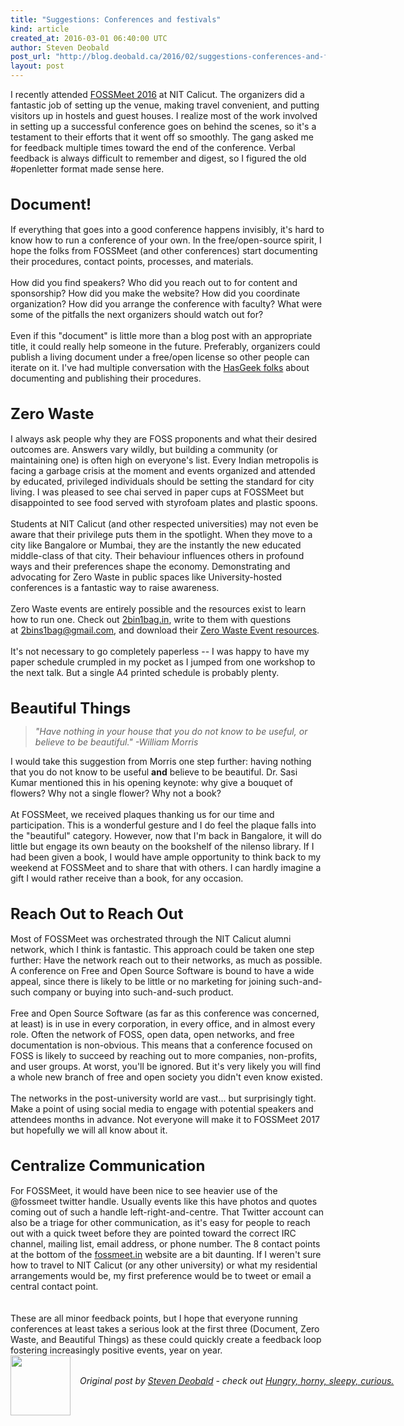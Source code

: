 ```yaml
---
title: "Suggestions: Conferences and festivals"
kind: article
created_at: 2016-03-01 06:40:00 UTC
author: Steven Deobald
post_url: "http://blog.deobald.ca/2016/02/suggestions-conferences-and-festivals.html"
layout: post
---
```

<div dir="ltr" style="text-align: left;" trbidi="on">I recently attended <a href="http://fossmeet.in/" target="_blank">FOSSMeet 2016</a> at NIT Calicut. The organizers did a fantastic job of setting up the venue, making travel convenient, and putting visitors up in hostels and guest houses. I realize most of the work involved in setting up a successful conference goes on behind the scenes, so it's a testament to their efforts that it went off so smoothly. The gang asked me for feedback multiple times toward the end of the conference. Verbal feedback is always difficult to remember and digest, so I figured the old #openletter format made sense here.<br /><br /><br /><span style="font-size: x-large;"><b>Document!</b></span><br /><br />If everything that goes into a good conference happens invisibly, it's hard to know how to run a conference of your own. In the free/open-source spirit, I hope the folks from FOSSMeet (and other conferences) start documenting their procedures, contact points, processes, and materials.<br /><br />How did you find speakers? Who did you reach out to for content and sponsorship? How did you make the website? How did you coordinate organization? How did you arrange the conference with faculty? What were some of the pitfalls the next organizers should watch out for?<br /><br />Even if this "document" is little more than a blog post with an appropriate title, it could really help someone in the future. Preferably, organizers could publish a living document under a free/open license so other people can iterate on it. I've had multiple conversation with the <a href="http://hasgeek.com/" target="_blank">HasGeek folks</a> about documenting and publishing their procedures.<br /><br /><br /><span style="font-size: x-large;"><b>Zero Waste</b></span><br /><br />I always ask people why they are FOSS proponents and what their desired outcomes are. Answers vary wildly, but building a community (or maintaining one) is often high on everyone's list. Every Indian metropolis is facing a garbage crisis at the moment and events organized and attended by educated, privileged individuals should be setting the standard for city living. I was pleased to see chai served in paper cups at FOSSMeet but disappointed to see food served with styrofoam plates and plastic spoons.<br /><br />Students at NIT Calicut (and other respected universities) may not even be aware that their privilege puts them in the spotlight. When they move to a city like Bangalore or Mumbai, they are the instantly the new educated middle-class of that city. Their behaviour influences others in profound ways and their preferences shape the economy. Demonstrating and advocating for Zero Waste in public spaces like University-hosted conferences is a fantastic way to raise awareness.<br /><br />Zero Waste events are entirely possible and the resources exist to learn how to run one. Check out <a href="http://2bin1bag.in/">2bin1bag.in</a>, write to them with questions at&nbsp;<a href="mailto:2bins1bag@gmail.com">2bins1bag@gmail.com</a>, and download their <a href="http://www.2bin1bag.in/#!resources/cdvr" target="_blank">Zero Waste Event resources</a>.<br /><br />It's not necessary to go completely paperless -- I was happy to have my paper schedule crumpled in my pocket as I jumped from one workshop to the next talk. But a single A4 printed schedule is probably plenty.<br /><br /><br /><span style="font-size: x-large;"><b>Beautiful Things</b></span><br /><blockquote class="tr_bq"><i>"Have nothing in your house that you do not know to be useful, or believe to be beautiful." -William Morris</i></blockquote>I would take this suggestion from Morris one step further: having nothing that you do not know to be useful <b>and</b> believe to be beautiful. Dr. Sasi Kumar mentioned this in his opening keynote: why give a bouquet of flowers? Why not a single flower? Why not a book?<br /><br />At FOSSMeet, we received plaques thanking us for our time and participation. This is a wonderful gesture and I do feel the plaque falls into the "beautiful" category. However, now that I'm back in Bangalore, it will do little but engage its own beauty on the bookshelf of the nilenso library. If I had been given a book, I would have ample opportunity to think back to my weekend at FOSSMeet and to share that with others. I can hardly imagine a gift I would rather receive than a book, for any occasion.<br /><br /><br /><span style="font-size: x-large;"><b>Reach Out to Reach Out</b></span><br /><br />Most of FOSSMeet was orchestrated through the NIT Calicut alumni network, which I think is fantastic. This approach could be taken one step further: Have the network reach out to their networks, as much as possible. A conference on Free and Open Source Software is bound to have a wide appeal, since there is likely to be little or no marketing for joining such-and-such company or buying into such-and-such product.<br /><br />Free and Open Source Software (as far as this conference was concerned, at least) is in use in every corporation, in every office, and in almost every role. Often the network of FOSS, open data, open networks, and free documentation is non-obvious. This means that a conference focused on FOSS is likely to succeed by reaching out to more companies, non-profits, and user groups. At worst, you'll be ignored. But it's very likely you will find a whole new branch of free and open society you didn't even know existed.<br /><br />The networks in the post-university world are vast... but surprisingly tight. Make a point of using social media to engage with potential speakers and attendees months in advance. Not everyone will make it to FOSSMeet 2017 but hopefully we will all know about it.<br /><br /><br /><span style="font-size: x-large;"><b>Centralize Communication</b></span><br /><br />For FOSSMeet, it would have been nice to see heavier use of the @fossmeet twitter handle. Usually events like this have photos and quotes coming out of such a handle left-right-and-centre. That Twitter account can also be a triage for other communication, as it's easy for people to reach out with a quick tweet before they are pointed toward the correct IRC channel, mailing list, email address, or phone number. The 8 contact points at the bottom of the <a href="http://fossmeet.in/">fossmeet.in</a> website are a bit daunting. If I weren't sure how to travel to NIT Calicut (or any other university) or what my residential arrangements would be, my first preference would be to tweet or email a central contact point.<br /><br /><br />These are all minor feedback points, but I hope that everyone running conferences at least takes a serious look at the first three (Document, Zero Waste, and Beautiful Things) as these could quickly create a feedback loop fostering increasingly positive events, year on year.</div><div class="author">
  <img src="http://nilenso.com/images/people/steven-200.png" style="width: 96px; height: 96;">
  <span style="position: absolute; padding: 32px 15px;">
    <i>Original post by <a href="http://twitter.com/deobald">Steven Deobald</a> - check out <a href="http://blog.deobald.ca/">Hungry, horny, sleepy, curious.</a></i>
  </span>
</div>
